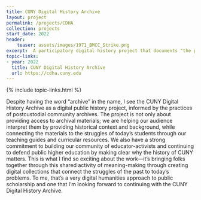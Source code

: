 ```yaml
---
title: CUNY Digital History Archive
layout: project
permalink: /projects/CDHA
collection: projects
start_date: 2022
header:
    teaser: assets/images/1971_BMCC_Strike.png
excerpt:  A participatory digital history project that documents "the people's university" in New York City. 
topic-links:
- year: 2022
  title: CUNY Digital History Archive
  url: https://cdha.cuny.edu
---
```


{% include topic-links.html %}

Despite having the word “archive” in the name, I see the CUNY Digital History Archive as a digital public history project, informed by the practices of postcustodial community archives. The project is not only about providing access to archival materials; we are helping our audience interpret them by providing historical context and background, while connecting the materials to the struggles of today’s students through our teaching guides and curricular resources. We also have a strong commitment to building our community of educator-activists and continuing to defend public higher education by making clear why the history of CUNY matters. This is what I find so exciting about the work—it’s bringing folks together through this shared activity of meaning-making through creating digital collections that connect the struggles of the past to today’s problems. To me, that’s a very digital humanities approach to public scholarship and one that I’m looking forward to continuing with the CUNY Digital History Archive.
